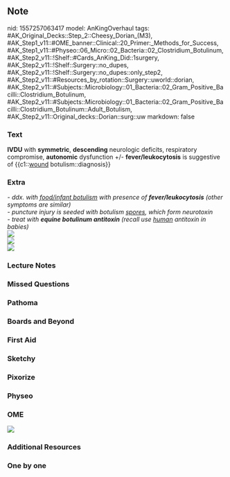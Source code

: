 ## Note
nid: 1557257063417
model: AnKingOverhaul
tags: #AK_Original_Decks::Step_2::Cheesy_Dorian_(M3), #AK_Step1_v11::#OME_banner::Clinical::20_Primer:_Methods_for_Success, #AK_Step1_v11::#Physeo::06_Micro::02_Bacteria::02_Clostridium_Botulinum, #AK_Step2_v11::!Shelf::#Cards_AnKing_Did::1surgery, #AK_Step2_v11::!Shelf::Surgery::no_dupes, #AK_Step2_v11::!Shelf::Surgery::no_dupes::only_step2, #AK_Step2_v11::#Resources_by_rotation::Surgery::uworld::dorian, #AK_Step2_v11::#Subjects::Microbiology::01_Bacteria::02_Gram_Positive_Bacilli::Clostridium_Botulinum, #AK_Step2_v11::#Subjects::Microbiology::01_Bacteria::02_Gram_Positive_Bacilli::Clostridium_Botulinum::Adult_Botulism, #AK_Step2_v11::Original_decks::Dorian::surg::uw
markdown: false

### Text
<b>IVDU</b> with <b>symmetric</b>, <b>descending</b> neurologic
deficits, respiratory compromise, <b>autonomic</b> dysfunction +/-
<b>fever/leukocytosis</b> is suggestive of {{c1::<u>wound</u>
botulism::diagnosis}}

### Extra
<div>
  <i>- ddx. with <u>food/infant botulism</u> with presence of
  <b>fever/leukocytosis</b> (other symptoms are similar)</i>
</div>
<div>
  <i>- puncture injury is seeded with botulism <u>spores</u>, which
  form neurotoxin</i>
</div>
<div>
  <i>- treat with <b>equine botulinum antitoxin</b> (recall use
  <u>human</u> antitoxin in babies)</i>
</div>
<div>
  <b><i><img src="paste-331369611788291.jpg"></i></b>
</div>
<div>
  <b><i><img src="botulism.png"></i></b>
</div>
<div>
  <b><i><img src=
  "Screen%20Shot%202017-04-09%20at%207.15.27%20PM.jpg"></i></b>
</div>

### Lecture Notes


### Missed Questions


### Pathoma


### Boards and Beyond


### First Aid


### Sketchy


### Pixorize


### Physeo


### OME
<div class="ome-widget">
  <a href="https://onlinemeded.org/spa/surgery?ref=anki"><img src=
  "_OME_AnkiFlashcards_Topic_2.png"></a>
</div>

### Additional Resources


### One by one

